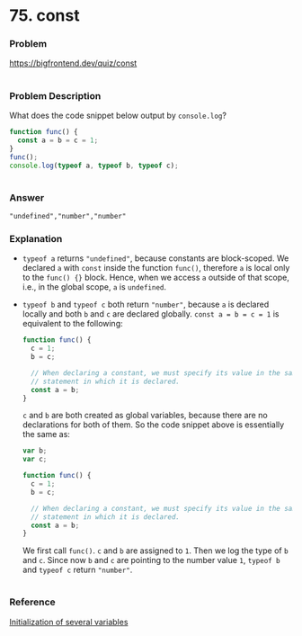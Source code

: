 # 75. const

### Problem

https://bigfrontend.dev/quiz/const

#

### Problem Description

What does the code snippet below output by `console.log`?

<!-- prettier-ignore -->
```js
function func() {
  const a = b = c = 1;
}
func();
console.log(typeof a, typeof b, typeof c);
```

#

### Answer

```
"undefined","number","number"
```

### Explanation

- `typeof a` returns `"undefined"`, because constants are block-scoped. We declared `a` with `const` inside the function `func()`, therefore `a` is local only to the `func() {}` block. Hence, when we access `a` outside of that scope, i.e., in the global scope, `a` is `undefined`.

- `typeof b` and `typeof c` both return `"number"`, because `a` is declared locally and both `b` and `c` are declared globally. `const a = b = c = 1` is equivalent to the following:

  ```js
  function func() {
    c = 1;
    b = c;

    // When declaring a constant, we must specify its value in the same
    // statement in which it is declared.
    const a = b;
  }
  ```

  `c` and `b` are both created as global variables, because there are no declarations for both of them. So the code snippet above is essentially the same as:

  ```js
  var b;
  var c;

  function func() {
    c = 1;
    b = c;

    // When declaring a constant, we must specify its value in the same
    // statement in which it is declared.
    const a = b;
  }
  ```

  We first call `func()`. `c` and `b` are assigned to `1`. Then we log the type of `b` and `c`. Since now `b` and `c` are pointing to the number value `1`, `typeof b` and `typeof c` return `"number"`.

#

### Reference

[Initialization of several variables](https://developer.mozilla.org/en-US/docs/Web/JavaScript/Reference/Statements/var#initialization_of_several_variables)
